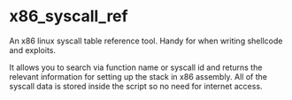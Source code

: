 # x86_syscall_ref
An x86 linux syscall table reference tool. Handy for when writing shellcode and exploits.

It allows you to search via function name or syscall id and returns the relevant information for setting up the stack in x86 assembly. All of the syscall data is stored inside the script so no need for internet access.
